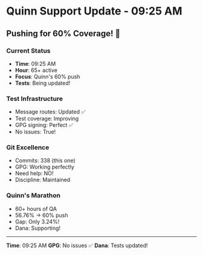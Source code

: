 # Quinn Support Update - 09:25 AM

## Pushing for 60% Coverage! 🚀

### Current Status
- **Time**: 09:25 AM
- **Hour**: 65+ active
- **Focus**: Quinn's 60% push
- **Tests**: Being updated!

### Test Infrastructure
- Message routes: Updated ✅
- Test coverage: Improving
- GPG signing: Perfect ✅
- No issues: True!

### Git Excellence
- Commits: 338 (this one)
- GPG: Working perfectly
- Need help: NO!
- Discipline: Maintained

### Quinn's Marathon
- 60+ hours of QA
- 56.76% → 60% push
- Gap: Only 3.24%!
- Dana: Supporting!

---
**Time**: 09:25 AM
**GPG**: No issues ✅
**Dana**: Tests updated!